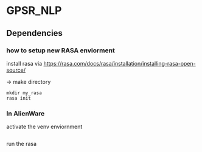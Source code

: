 # GPSR_NLP

## Dependencies
### how to setup new RASA enviorment 
install rasa via https://rasa.com/docs/rasa/installation/installing-rasa-open-source/

-> make directory
```
mkdir my_rasa
rasa init 
```
### In AlienWare
activate the venv enviornment
``` source ./venv/bin//activate
```
run the rasa
``` rasa run --enable-api
```


